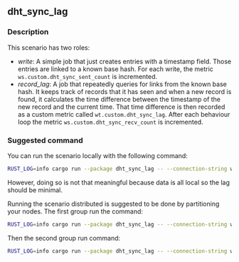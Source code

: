 ## dht_sync_lag

### Description

This scenario has two roles:
- _write_: A simple job that just creates entries with a timestamp field. Those entries are linked to a known base hash.
  For each write, the metric `ws.custom.dht_sync_sent_count` is incremented.
- _record_lag_: A job that repeatedly queries for links from the known base hash. It keeps track of records that it has seen
  and when a new record is found, it calculates the time difference between the timestamp of the new record and the current time.
  That time difference is then recorded as a custom metric called `wt.custom.dht_sync_lag`.
  After each behaviour loop the metric `ws.custom.dht_sync_recv_count` is incremented.

### Suggested command

You can run the scenario locally with the following command:

```bash
RUST_LOG=info cargo run --package dht_sync_lag -- --connection-string ws://localhost:8888 --agents 2 --behaviour write:1 --behaviour record_lag:1 --duration 900
```

However, doing so is not that meaningful because data is all local so the lag should be minimal.

Running the scenario distributed is suggested to be done by partitioning your nodes. The first group run the command:

```bash
RUST_LOG=info cargo run --package dht_sync_lag -- --connection-string ws://localhost:8888 --behaviour write --duration 300
```

Then the second group run command:

```bash
RUST_LOG=info cargo run --package dht_sync_lag -- --connection-string ws://localhost:8888 --behaviour record_lag --duration 900
```
